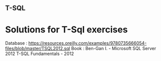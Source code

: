 ## T-SQL
# Solutions for T-Sql exercises
Database : https://resources.oreilly.com/examples/9780735666054-files/blob/master/TSQL2012.sql
Book : Ben-Gan I. - Microsoft SQL Server 2012 T-SQL Fundamentals - 2012

